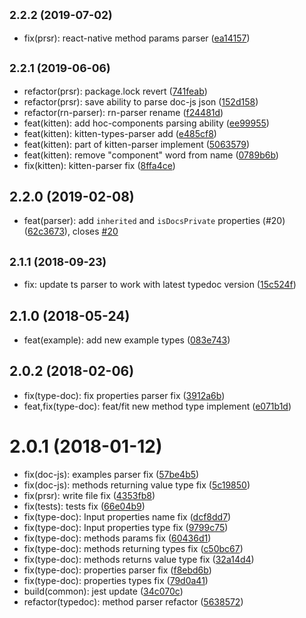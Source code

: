 <a name="2.2.2"></a>
## <small>2.2.2 (2019-07-02)</small>

* fix(prsr): react-native method params parser ([ea14157](https://github.com/akveo/doc-prsr/commit/ea14157))



<a name="2.2.1"></a>
## <small>2.2.1 (2019-06-06)</small>

* refactor(prsr): package.lock revert ([741feab](https://github.com/akveo/doc-prsr/commit/741feab))
* refactor(prsr): save ability to parse doc-js json ([152d158](https://github.com/akveo/doc-prsr/commit/152d158))
* refactor(rn-parser): rn-parser rename ([f24481d](https://github.com/akveo/doc-prsr/commit/f24481d))
* feat(kitten): add hoc-components parsing ability ([ee99955](https://github.com/akveo/doc-prsr/commit/ee99955))
* feat(kitten): kitten-types-parser add ([e485cf8](https://github.com/akveo/doc-prsr/commit/e485cf8))
* feat(kitten): part of kitten-parser implement ([5063579](https://github.com/akveo/doc-prsr/commit/5063579))
* feat(kitten): remove "component" word from name ([0789b6b](https://github.com/akveo/doc-prsr/commit/0789b6b))
* fix(kitten): kitten-parser fix ([8ffa4ce](https://github.com/akveo/doc-prsr/commit/8ffa4ce))



<a name="2.2.0"></a>
## 2.2.0 (2019-02-08)

* feat(parser): add `inherited` and `isDocsPrivate` properties (#20) ([62c3673](https://github.com/akveo/doc-prsr/commit/62c3673)), closes [#20](https://github.com/akveo/doc-prsr/issues/20)



<a name="2.1.1"></a>
## <small>2.1.1 (2018-09-23)</small>

* fix: update ts parser to work with latest typedoc version ([15c524f](https://github.com/akveo/doc-prsr/commit/15c524f))



<a name="2.1.0"></a>
## 2.1.0 (2018-05-24)

* feat(example): add new example types ([083e743](https://github.com/akveo/doc-prsr/commit/083e743))


<a name="2.0.2"></a>
## 2.0.2 (2018-02-06)

* fix(type-doc): fix properties parser fix ([3912a6b](https://github.com/akveo/doc-prsr/commit/3912a6b))
* feat,fix(type-doc): feat/fit new method type implement ([e071b1d](https://github.com/akveo/doc-prsr/commit/e071b1d))


<a name="2.0.1"></a>
# 2.0.1 (2018-01-12)

* fix(doc-js): examples parser fix ([57be4b5](https://github.com/32penkin/doc-tool/commit/57be4b5))
* fix(doc-js): methods returning value type fix ([5c19850](https://github.com/32penkin/doc-tool/commit/5c19850))
* fix(prsr): write file fix ([4353fb8](https://github.com/32penkin/doc-tool/commit/4353fb8))
* fix(tests): tests fix ([66e04b9](https://github.com/32penkin/doc-tool/commit/66e04b9))
* fix(type-doc): Input properties name fix ([dcf8dd7](https://github.com/32penkin/doc-tool/commit/dcf8dd7))
* fix(type-doc): Input properties type fix ([9799c75](https://github.com/32penkin/doc-tool/commit/9799c75))
* fix(type-doc): methods params fix ([60436d1](https://github.com/32penkin/doc-tool/commit/60436d1))
* fix(type-doc): methods returning types fix ([c50bc67](https://github.com/32penkin/doc-tool/commit/c50bc67))
* fix(type-doc): methods returns value type fix ([32a14d4](https://github.com/32penkin/doc-tool/commit/32a14d4))
* fix(type-doc): properties parser fix ([f8ebd6b](https://github.com/32penkin/doc-tool/commit/f8ebd6b))
* fix(type-doc): properties types fix ([79d0a41](https://github.com/32penkin/doc-tool/commit/79d0a41))
* build(common): jest update ([34c070c](https://github.com/32penkin/doc-tool/commit/34c070c))
* refactor(typedoc): method parser refactor ([5638572](https://github.com/32penkin/doc-tool/commit/5638572))



